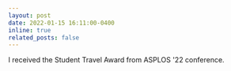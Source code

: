 ```yaml
---
layout: post
date: 2022-01-15 16:11:00-0400
inline: true
related_posts: false
---
```


I received the Student Travel Award from ASPLOS '22 conference.
